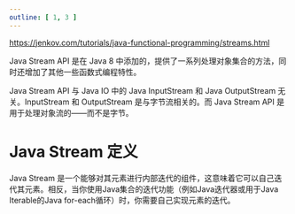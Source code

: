 ```yaml
---
outline: [ 1, 3 ]
---
```


https://jenkov.com/tutorials/java-functional-programming/streams.html

Java Stream API 是在 Java 8 中添加的，提供了一系列处理对象集合的方法，同时还增加了其他一些函数式编程特性。

Java Stream API 与 Java IO 中的 Java InputStream 和 Java OutputStream 无关。InputStream 和 OutputStream 是与字节流相关的。而 Java Stream API 是用于处理对象流的——而不是字节。

# Java Stream 定义

Java Stream 是一个能够对其元素进行内部迭代的组件，这意味着它可以自己迭代其元素。相反，当你使用Java集合的迭代功能（例如Java迭代器或用于Java Iterable的Java for-each循环）时，你需要自己实现元素的迭代。

